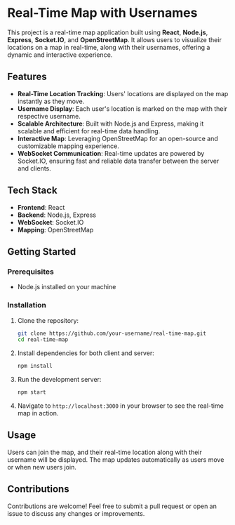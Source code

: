 


# Real-Time Map with Usernames

This project is a real-time map application built using **React**, **Node.js**, **Express**, **Socket.IO**, and **OpenStreetMap**. It allows users to visualize their locations on a map in real-time, along with their usernames, offering a dynamic and interactive experience.

## Features

- **Real-Time Location Tracking**: Users' locations are displayed on the map instantly as they move.
- **Username Display**: Each user's location is marked on the map with their respective username.
- **Scalable Architecture**: Built with Node.js and Express, making it scalable and efficient for real-time data handling.
- **Interactive Map**: Leveraging OpenStreetMap for an open-source and customizable mapping experience.
- **WebSocket Communication**: Real-time updates are powered by Socket.IO, ensuring fast and reliable data transfer between the server and clients.

## Tech Stack

- **Frontend**: React
- **Backend**: Node.js, Express
- **WebSocket**: Socket.IO
- **Mapping**: OpenStreetMap

## Getting Started

### Prerequisites

- Node.js installed on your machine

### Installation

1. Clone the repository:
   ```bash
   git clone https://github.com/your-username/real-time-map.git
   cd real-time-map
   ```

2. Install dependencies for both client and server:
   ```bash
   npm install
   ```

3. Run the development server:
   ```bash
   npm start
   ```

4. Navigate to `http://localhost:3000` in your browser to see the real-time map in action.

## Usage

Users can join the map, and their real-time location along with their username will be displayed. The map updates automatically as users move or when new users join.

## Contributions

Contributions are welcome! Feel free to submit a pull request or open an issue to discuss any changes or improvements.

